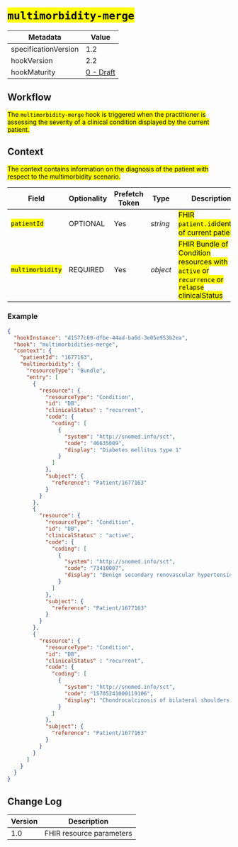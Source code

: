 # <mark>`multimorbidity-merge`</mark>

| Metadata | Value
| ---- | ----
| specificationVersion | 1.2
| hookVersion | 2.2
| hookMaturity | [0 - Draft](../../specification/1.0/#hook-maturity-model)

## Workflow

<mark>The `multimorbidity-merge` hook is triggered when the practitioner is assessing the severity of a clinical condition displayed by the current patient.</mark>

## Context
<mark>The context contains information on the diagnosis of the patient with respect to the multimorbidity scenario.</mark>

Field | Optionality | Prefetch Token | Type | Description
----- | -------- | ---- | ---- | ----
<mark>`patientId`</mark> | OPTIONAL | Yes | *string* | <mark>FHIR `patient.id`identifier of current patient</mark>
<mark>`multimorbidity`</mark> | REQUIRED | Yes | *object* | <mark>FHIR Bundle of Condition resources with `active` or `recurrence` or `relapse` clinicalStatus</mark>

### Example
```json
{
  "hookInstance": "d1577c69-dfbe-44ad-ba6d-3e05e953b2ea",
  "hook": "multimorbidities-merge",
  "context": {
    "patientId": "1677163",
    "multimorbidity": {
      "resourceType": "Bundle",
      "entry": [
        {
          "resource": {
            "resourceType": "Condition",
            "id": "DB",
            "clinicalStatus" : "recurrent",
            "code": {
              "coding": [
                {
                  "system": "http://snomed.info/sct",
                  "code": "46635009",
                  "display": "Diabetes mellitus type 1"
                }
              ]
            },
            "subject": {
              "reference": "Patient/1677163"
            }
          }
        },
        {
          "resource": {
            "resourceType": "Condition",
            "id": "DB",
            "clinicalStatus" : "active",
            "code": {
              "coding": [
                {
                  "system": "http://snomed.info/sct",
                  "code": "73410007",
                  "display": "Benign secondary renovascular hypertension (disorder)"
                }
              ]
            },
            "subject": {
              "reference": "Patient/1677163"
            }
          }
        },
        {
          "resource": {
            "resourceType": "Condition",
            "id": "DB",
            "clinicalStatus" : "recurrent",
            "code": {
              "coding": [
                {
                  "system": "http://snomed.info/sct",
                  "code": "15705241000119106",
                  "display": "Chondrocalcinosis of bilateral shoulders (disorder)"
                }
              ]
            },
            "subject": {
              "reference": "Patient/1677163"
            }
          }
        }
      ]
    }
  }
}

```

## Change Log

Version | Description
---- | ----
1.0 | FHIR resource parameters
